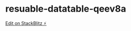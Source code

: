 # resuable-datatable-qeev8a

[Edit on StackBlitz ⚡️](https://stackblitz.com/edit/resuable-datatable-qeev8a)